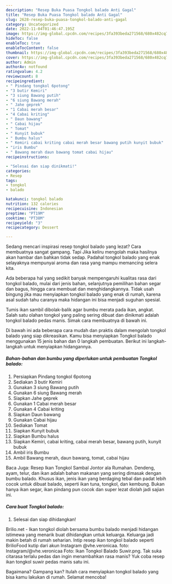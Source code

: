 ```yaml
---
description: "Resep Buka Puasa Tongkol balado Anti Gagal"
title: "Resep Buka Puasa Tongkol balado Anti Gagal"
slug: 2628-resep-buka-puasa-tongkol-balado-anti-gagal
category: Uncategorized
date: 2022-11-04T01:46:47.195Z
image: https://img-global.cpcdn.com/recipes/3fa393beda271568/680x482cq70/tongkol-balado-foto-resep-utama.jpg
hideToc: false
enableToc: true
enableTocContent: false
thumbnail: https://img-global.cpcdn.com/recipes/3fa393beda271568/680x482cq70/tongkol-balado-foto-resep-utama.jpg
cover: https://img-global.cpcdn.com/recipes/3fa393beda271568/680x482cq70/tongkol-balado-foto-resep-utama.jpg
author: Admin
authorAv: notfound
ratingvalue: 4.2
reviewcount: 8
recipeingredient:
- " Pindang tongkol 6potong"
- "3 butir Kemiri"
- "3 siung Bawang putih"
- "6 siung Bawang merah"
- " Jahe geprek"
- "1 Cabai merah besar"
- "4 Cabai kriting"
- " Daun bawang"
- " Cabai hijau"
- " Tomat"
- " Kunyit bubuk"
- " Bumbu halus"
- " Kemiri cabai kriting cabai merah besar bawang putih kunyit bubuk"
- "iris Bumbu"
- " Bawang merah daun bawang tomat cabai hijau"
recipeinstructions:

- "Selesai dan siap dinikmati!"
categories:
- Resep
tags:
- tongkol
- balado

katakunci: tongkol balado 
nutrition: 132 calories
recipecuisine: Indonesian
preptime: "PT19M"
cooktime: "PT38M"
recipeyield: "3"
recipecategory: Dessert

---
```



Sedang mencari inspirasi resep tongkol balado yang lezat? Cara membuatnya sangat gampang. Tapi Jika keliru mengolah maka hasilnya akan hambar dan bahkan tidak sedap. Padahal tongkol balado yang enak selayaknya mempunyai aroma dan rasa yang mampu memancing selera kita.


Ada beberapa hal yang sedikit banyak mempengaruhi kualitas rasa dari tongkol balado, mulai dari jenis bahan, selanjutnya pemilihan bahan segar dan bagus, hingga cara membuat dan menghidangkannya. Tidak usah bingung jika mau menyiapkan tongkol balado yang enak di rumah, karena asal sudah tahu caranya maka hidangan ini bisa menjadi suguhan spesial.

Tumis ikan sambil dibolak-balik agar bumbu merata pada ikan, angkat. Salah satu olahan tongkol yang paling sering dibuat dan dinikmati adalah tongkol balado pedas manis. Simak cara membuatnya di bawah ini.


Di bawah ini ada beberapa cara mudah dan praktis dalam mengolah tongkol balado yang siap dikreasikan. Kamu bisa menyiapkan Tongkol balado menggunakan 15 jenis bahan dan 0 langkah pembuatan. Berikut ini langkah-langkah untuk menyiapkan hidangannya.

<!--inarticleads1-->

##### Bahan-bahan dan bumbu yang diperlukan untuk pembuatan Tongkol balado:

1. Persiapkan  Pindang tongkol 6potong
1. Sediakan 3 butir Kemiri
1. Gunakan 3 siung Bawang putih
1. Gunakan 6 siung Bawang merah
1. Siapkan  Jahe geprek
1. Gunakan 1 Cabai merah besar
1. Gunakan 4 Cabai kriting
1. Siapkan  Daun bawang
1. Gunakan  Cabai hijau
1. Sediakan  Tomat
1. Siapkan  Kunyit bubuk
1. Siapkan  Bumbu halus
1. Siapkan  Kemiri, cabai kriting, cabai merah besar, bawang putih, kunyit bubuk
1. Ambil iris Bumbu
1. Ambil  Bawang merah, daun bawang, tomat, cabai hijau


Baca Juga: Resep Ikan Tongkol Sambal Jontor ala Rumahan. Dendeng, ayam, telur, dan ikan adalah bahan makanan yang sering dimasak dengan bumbu balado. Khusus ikan, jenis ikan yang berdaging tebal dan padat lebih cocok untuk dibuat balado, seperti ikan tuna, tongkol, dan kembung. Bukan hanya ikan segar, ikan pindang pun cocok dan super lezat diolah jadi sajian ini. 

<!--inarticleads2-->

##### Cara buat Tongkol balado:


1. Selesai dan siap dihidangkan!

Brilio.net - Ikan tongkol diolah bersama bumbu balado menjadi hidangan istimewa yang menarik buat dihidangkan untuk keluarga. Keluarga jadi makin betah di rumah seharian. Intip resep ikan tongkol balado seperti BrilioFood kutip dari akun Instagram @vhe.veronicaa. foto: Instagram/@vhe.veronicaa Foto: Ikan Tongkol Balado Suwir.png. Tak suka citarasa terlalu pedas dan ingin menambahkan rasa manis? Yuk coba resep ikan tongkol suwir pedas manis satu ini. 

Bagaimana? Gampang kan? Itulah cara menyiapkan tongkol balado yang bisa kamu lakukan di rumah. Selamat mencoba!
